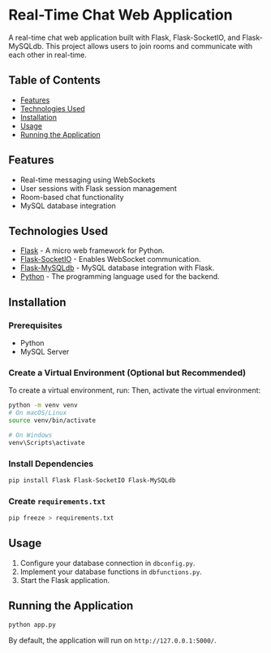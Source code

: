# Real-Time Chat Web Application

A real-time chat web application built with Flask, Flask-SocketIO, and Flask-MySQLdb. This project allows users to join rooms and communicate with each other in real-time.

## Table of Contents

- [Features](#features)
- [Technologies Used](#technologies-used)
- [Installation](#installation)
- [Usage](#usage)
- [Running the Application](#running-the-application)

## Features

- Real-time messaging using WebSockets
- User sessions with Flask session management
- Room-based chat functionality
- MySQL database integration

## Technologies Used

- [Flask](https://flask.palletsprojects.com/) - A micro web framework for Python.
- [Flask-SocketIO](https://flask-socketio.readthedocs.io/) - Enables WebSocket communication.
- [Flask-MySQLdb](https://flask-mysqldb.readthedocs.io/) - MySQL database integration with Flask.
- [Python](https://www.python.org/) - The programming language used for the backend.

## Installation

### Prerequisites

- Python
- MySQL Server

### Create a Virtual Environment (Optional but Recommended)
To create a virtual environment, run:
Then, activate the virtual environment:

```bash
python -m venv venv
# On macOS/Linux
source venv/bin/activate

# On Windows
venv\Scripts\activate
```

### Install Dependencies

```bash
pip install Flask Flask-SocketIO Flask-MySQLdb
```

### Create `requirements.txt`

```bash
pip freeze > requirements.txt
```

## Usage

1. Configure your database connection in `dbconfig.py`.
2. Implement your database functions in `dbfunctions.py`.
3. Start the Flask application.

## Running the Application

```bash
python app.py
```

By default, the application will run on `http://127.0.0.1:5000/`.
